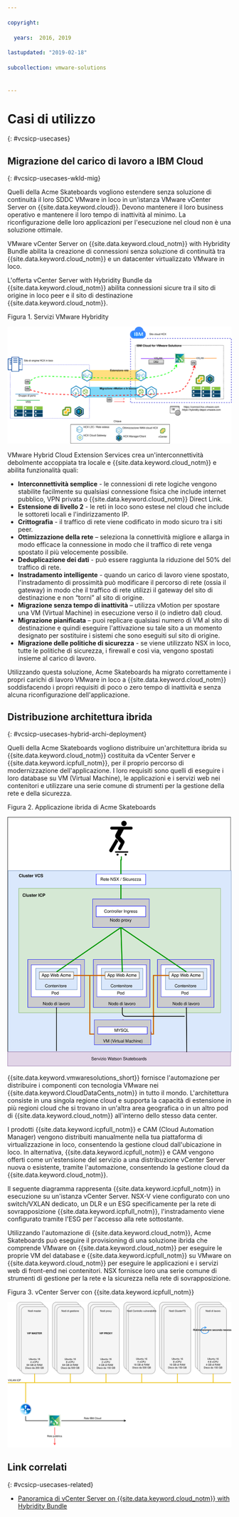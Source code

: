 ```yaml
---

copyright:

  years:  2016, 2019

lastupdated: "2019-02-18"

subcollection: vmware-solutions


---
```


# Casi di utilizzo
{: #vcsicp-usecases}

## Migrazione del carico di lavoro a IBM Cloud
{: #vcsicp-usecases-wkld-mig}

Quelli della Acme Skateboards vogliono estendere senza soluzione di continuità il loro SDDC VMware in loco in un'istanza VMware vCenter Server on {{site.data.keyword.cloud}}. Devono mantenere il loro business operativo e mantenere il loro tempo di inattività al minimo. La riconfigurazione delle loro applicazioni per l'esecuzione nel cloud non è una soluzione ottimale.

VMware vCenter Server on {{site.data.keyword.cloud_notm}} with Hybridity Bundle abilita la creazione di connessioni senza soluzione di continuità tra {{site.data.keyword.cloud_notm}} e un datacenter virtualizzato VMware in loco.

L'offerta vCenter Server with Hybridity Bundle da {{site.data.keyword.cloud_notm}} abilita connessioni sicure tra il sito di origine in loco peer e il sito di destinazione {{site.data.keyword.cloud_notm}}.

Figura 1. Servizi VMware Hybridity

![Servizi di VMware Hybrid Cloud Extension](vcsicp-hcx.svg)

VMware Hybrid Cloud Extension Services crea un'interconnettività debolmente accoppiata tra locale e {{site.data.keyword.cloud_notm}} e abilita funzionalità quali:
- **Interconnettività semplice** - le connessioni di rete logiche vengono stabilite facilmente su qualsiasi connessione fisica che include internet pubblico, VPN privata o {{site.data.keyword.cloud_notm}} Direct Link.
- **Estensione di livello 2** - le reti in loco sono estese nel cloud che include le sottoreti locali e l'indirizzamento IP.
- **Crittografia** - il traffico di rete viene codificato in modo sicuro tra i siti peer.
- **Ottimizzazione della rete** – seleziona la connettività migliore e allarga in modo efficace la connessione in modo che il traffico di rete venga spostato il più velocemente possibile.
- **Deduplicazione dei dati** - può essere raggiunta la riduzione del 50% del traffico di rete.
- **Instradamento intelligente** - quando un carico di lavoro viene spostato, l'instradamento di prossimità può modificare il percorso di rete (ossia il gateway) in modo che il traffico di rete utilizzi il gateway del sito di destinazione e non “torni” al sito di origine.
- **Migrazione senza tempo di inattività** – utilizza vMotion per spostare una VM (Virtual Machine) in esecuzione verso il (o indietro dal) cloud.
- **Migrazione pianificata** – puoi replicare qualsiasi numero di VM al sito di destinazione e quindi eseguire l'attivazione su tale sito a un momento designato per sostituire i sistemi che sono eseguiti sul sito di origine.
- **Migrazione delle politiche di sicurezza** - se viene utilizzato NSX in loco, tutte le politiche di sicurezza, i firewall e così via, vengono spostati insieme al carico di lavoro.

Utilizzando questa soluzione, Acme Skateboards ha migrato correttamente i propri carichi di lavoro VMware in loco a {{site.data.keyword.cloud_notm}} soddisfacendo i propri requisiti di poco o zero tempo di inattività e senza alcuna riconfigurazione dell'applicazione.

## Distribuzione architettura ibrida
{: #vcsicp-usecases-hybrid-archi-deployment}

Quelli della Acme Skateboards vogliono distribuire un'architettura ibrida su {{site.data.keyword.cloud_notm}} costituita da vCenter Server e {{site.data.keyword.icpfull_notm}}, per il proprio percorso di modernizzazione dell'applicazione. I loro requisiti sono quelli di eseguire i loro database su VM (Virtual Machine), le applicazioni e i servizi web nei contenitori e utilizzare una serie comune di strumenti per la gestione della rete e della sicurezza.

Figura 2. Applicazione ibrida di Acme Skateboards

![Applicazione ibrida di Acme Skateboards](vcsicp-acme-skateboards-app.svg)

{{site.data.keyword.vmwaresolutions_short}} fornisce l'automazione per distribuire i componenti con tecnologia VMware nei {{site.data.keyword.CloudDataCents_notm}} in tutto il mondo. L'architettura consiste in una singola regione cloud e supporta la capacità di estensione in più regioni cloud che si trovano in un'altra area geografica o in un altro pod di {{site.data.keyword.cloud_notm}} all'interno dello stesso data center.

I prodotti {{site.data.keyword.icpfull_notm}} e CAM (Cloud Automation Manager) vengono distribuiti manualmente nella tua piattaforma di virtualizzazione in loco, consentendo la gestione cloud dall'ubicazione in loco. In alternativa, {{site.data.keyword.icpfull_notm}} e CAM vengono offerti come un'estensione del servizio a una distribuzione vCenter Server nuova o esistente, tramite l'automazione, consentendo la gestione cloud da {{site.data.keyword.cloud_notm}}.

Il seguente diagramma rappresenta {{site.data.keyword.icpfull_notm}} in esecuzione su un'istanza vCenter Server. NSX-V viene configurato con uno switch/VXLAN dedicato, un DLR e un ESG specificamente per la rete di sovrapposizione {{site.data.keyword.icpfull_notm}}, l'instradamento viene configurato tramite l'ESG per l'accesso alla rete sottostante.

Utilizzando l'automazione di {{site.data.keyword.cloud_notm}}, Acme Skateboards può eseguire il provisioning di una soluzione ibrida che comprende VMware on {{site.data.keyword.cloud_notm}} per eseguire le proprie VM del database e {{site.data.keyword.icpfull_notm}} su VMware on {{site.data.keyword.cloud_notm}} per eseguire le applicazioni e i servizi web di front-end nei contenitori. NSX fornisce loro una serie comune di strumenti di gestione per la rete e la sicurezza nella rete di sovrapposizione.

Figura 3. vCenter Server con {{site.data.keyword.icpfull_notm}}

![vCenter Server con {{site.data.keyword.icpfull_notm}}](vcsicp-virtual-icp-deployment-vcs.svg)

## Link correlati
{: #vcsicp-usecases-related}

* [Panoramica di vCenter Server on {{site.data.keyword.cloud_notm}} with Hybridity Bundle
](/docs/services/vmwaresolutions/archiref/vcs?topic=vmware-solutions-vcs-hybridity-intro)
